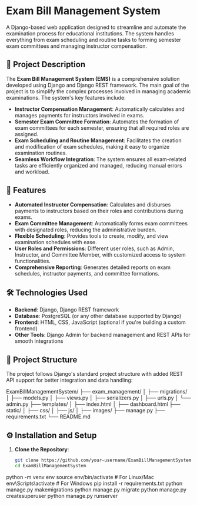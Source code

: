 # Exam Bill Management System

A Django-based web application designed to streamline and automate the examination process for educational institutions. The system handles everything from exam scheduling and routine tasks to forming semester exam committees and managing instructor compensation.

## 📖 Project Description

The **Exam Bill Management System (EMS)** is a comprehensive solution developed using Django and Django REST framework. The main goal of the project is to simplify the complex processes involved in managing academic examinations. The system's key features include:

- **Instructor Compensation Management**: Automatically calculates and manages payments for instructors involved in exams.
- **Semester Exam Committee Formation**: Automates the formation of exam committees for each semester, ensuring that all required roles are assigned.
- **Exam Scheduling and Routine Management**: Facilitates the creation and modification of exam schedules, making it easy to organize examination routines.
- **Seamless Workflow Integration**: The system ensures all exam-related tasks are efficiently organized and managed, reducing manual errors and workload.

## 🚀 Features

- **Automated Instructor Compensation**: Calculates and disburses payments to instructors based on their roles and contributions during exams.
- **Exam Committee Management**: Automatically forms exam committees with designated roles, reducing the administrative burden.
- **Flexible Scheduling**: Provides tools to create, modify, and view examination schedules with ease.
- **User Roles and Permissions**: Different user roles, such as Admin, Instructor, and Committee Member, with customized access to system functionalities.
- **Comprehensive Reporting**: Generates detailed reports on exam schedules, instructor payments, and committee formations.

## 🛠️ Technologies Used

- **Backend**: Django, Django REST framework
- **Database**: PostgreSQL (or any other database supported by Django)
- **Frontend**: HTML, CSS, JavaScript (optional if you're building a custom frontend)
- **Other Tools**: Django Admin for backend management and REST APIs for smooth integrations

## 📂 Project Structure

The project follows Django's standard project structure with added REST API support for better integration and data handling:

ExamBillManagementSystem/ ├── exam_management/ │ ├── migrations/ │ ├── models.py │ ├── views.py │ ├── serializers.py │ ├── urls.py │ └── admin.py ├── templates/ │ ├── index.html │ ├── dashboard.html ├── static/ │ ├── css/ │ ├── js/ │ ├── images/ ├── manage.py ├── requirements.txt └── README.md


## ⚙️ Installation and Setup

1. **Clone the Repository**:
   ```bash
   git clone https://github.com/your-username/ExamBillManagementSystem.git
   cd ExamBillManagementSystem
python -m venv env
source env/bin/activate  # For Linux/Mac
env\Scripts\activate  # For Windows
pip install -r requirements.txt
python manage.py makemigrations
python manage.py migrate
python manage.py createsuperuser
python manage.py runserver
